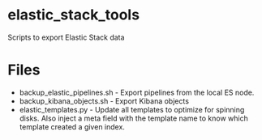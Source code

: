 # elastic_stack_tools
Scripts to export Elastic Stack data

# Files
- backup_elastic_pipelines.sh	- Export pipelines from the local ES node.
- backup_kibana_objects.sh	- Export Kibana objects
- elastic_templates.py - Update all templates to optimize for spinning disks.  Also inject a meta field with the template name to know which template created a given index.
